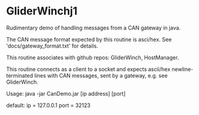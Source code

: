 GliderWinchj1
=============

Rudimentary demo of handling messages from a CAN gateway in java.

The CAN message format expected by this routine is asci/hex.  See 'docs/gateway_format.txt' for details.

This routine associates with github repos: GliderWinch, HostManager.

This routine connects as a client to a socket and expects ascii/hex newline-terminated lines with CAN messages, sent by a gateway, e.g. see GliderWinch.

Usage: java -jar CanDemo.jar [ip address] [port]

default: ip = 127.0.0.1 port = 32123


